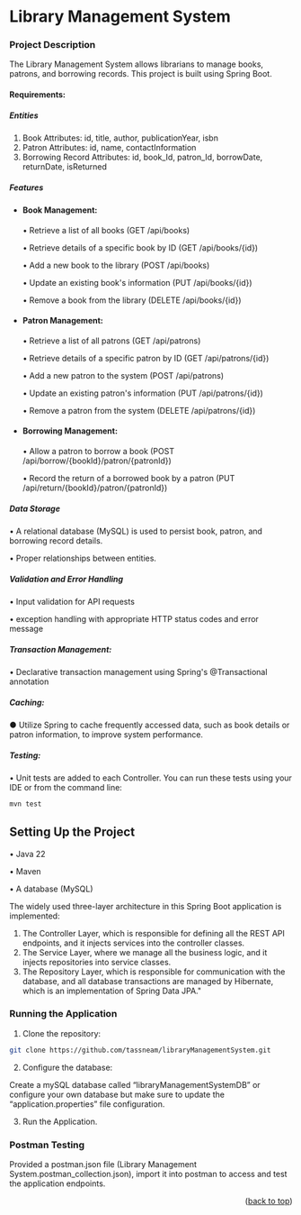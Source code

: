 # Library Management System
<a name="readme-top"></a>
### Project Description
The Library Management System allows librarians to manage books, patrons, and borrowing records. This project is built using Spring Boot.
#### Requirements:
##### Entities
1.	Book Attributes: id, title, author, publicationYear, isbn
2.	Patron Attributes: id, name, contactInformation
3.	Borrowing Record Attributes: id, book_Id, patron_Id, borrowDate, returnDate, isReturned
##### Features
*	#### Book Management:

    • Retrieve a list of all books (GET /api/books)
    
    • Retrieve details of a specific book by ID (GET /api/books/{id})
    
    •	Add a new book to the library (POST /api/books)
    
    •	Update an existing book's information (PUT /api/books/{id})
    
    •	Remove a book from the library (DELETE /api/books/{id})

*	#### Patron Management:

    •	Retrieve a list of all patrons (GET /api/patrons)
    
    •	Retrieve details of a specific patron by ID (GET /api/patrons/{id})
    
    •	Add a new patron to the system (POST /api/patrons)
    
    •	Update an existing patron's information (PUT /api/patrons/{id})
    
    •	Remove a patron from the system (DELETE /api/patrons/{id})

* #### Borrowing Management:

    •	Allow a patron to borrow a book (POST /api/borrow/{bookId}/patron/{patronId})
    
    •	Record the return of a borrowed book by a patron (PUT /api/return/{bookId}/patron/{patronId})

##### Data Storage
•	A relational database (MySQL) is used to persist book, patron, and borrowing record details.

•	Proper relationships between entities.

##### Validation and Error Handling
•	Input validation for API requests

•	exception handling with appropriate HTTP status codes and error message

##### Transaction Management:
•	Declarative transaction management using Spring's @Transactional annotation

##### Caching:
● Utilize Spring to cache frequently accessed data, such as book details or patron information, to improve system performance.

##### Testing:
•  Unit tests are added to each Controller. You can run these tests using your IDE or from the command line:
```sh
mvn test
```

## Setting Up the Project
•	Java 22

•	Maven

•	A database (MySQL)

The widely used three-layer architecture in this Spring Boot application is implemented:
1.	The Controller Layer, which is responsible for defining all the REST API endpoints, and it injects services into the controller classes.
2.	The Service Layer, where we manage all the business logic, and it injects repositories into service classes.
3.	The Repository Layer, which is responsible for communication with the database, and all database transactions are managed by Hibernate, which is an implementation of Spring Data JPA."

### Running the Application
1.	Clone the repository:
```sh
git clone https://github.com/tassneam/libraryManagementSystem.git
```
2.	Configure the database:

Create a mySQL database called “libraryManagementSystemDB” or configure your own database but make sure to update the “application.properties” file configuration.

3.	Run the Application.

### Postman Testing
Provided a postman.json file (Library Management System.postman_collection.json), import it into postman to access and test the application endpoints.

<p align="right">(<a href="#readme-top">back to top</a>)</p>




